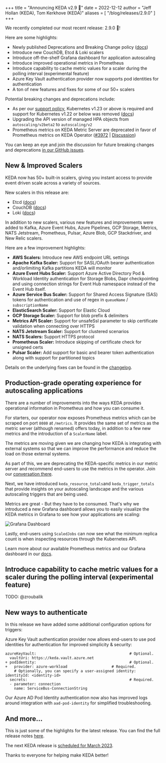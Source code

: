 +++
title = "Announcing KEDA v2.9 🎉"
date = 2022-12-12
author = "Jeff Hollan (KEDA), Tom Kerkhove (KEDA)"
aliases = [
"/blog/releases/2.9.0"
]
+++

We recently completed our most recent release: 2.9.0 🎉!

Here are some highlights:

- Newly published Deprecations and Breaking Change policy ([docs](https://github.com/kedacore/governance/blob/main/DEPRECATIONS.md))
- Introduce new CouchDB, Etcd & Loki scalers
- Introduce off-the-shelf Grafana dashboard for application autoscaling
- Introduce improved operational metrics in Prometheus
- Introduce capability to cache metric values for a scaler during the polling interval (experimental feature)
- Azure Key Vault authentication provider now supports pod identities for authentication
- A ton of new features and fixes for some of our 50+ scalers

Potential breaking changes and deprecations include:
- As per our [support policy](https://github.com/kedacore/governance/blob/main/SUPPORT.md), Kubernetes v1.23 or above is required and support for Kubernetes v1.22 or below was removed ([docs](https://keda.sh/docs/2.9/operate/cluster/#kubernetes-compatibility))
- Upgrading the API version of managed HPA objects from `autoscaling/v2beta2` to `autoscaling/v2`
- Prometheus metrics on KEDA Metric Server are deprecated in favor of Prometheus metrics on KEDA Operator ([#3972](https://github.com/kedacore/keda/issues/3972) | [Discussion](https://github.com/kedacore/keda/discussions/3973))

You can keep an eye and join the discussion for future breaking changes and deprecations [in our GitHub issues](https://github.com/kedacore/keda/issues?q=is%3Aissue+is%3Aopen+sort%3Aupdated-desc+label%3Abreaking-change).

## New & Improved Scalers

KEDA now has 50+ built-in scalers, giving you instant access to provide event driven scale across a variety of sources.

New scalers in this release are:
- Etcd ([docs](https://keda.sh/docs/scalers/etcd/))
- CouchDB ([docs](https://keda.sh/docs/scalers/couchdb/))
- Loki ([docs](https://keda.sh/docs/scalers/loki/))

In addition to new scalers, various new features and improvements were added to Kafka, Azure Event Hubs, Azure Pipelines, GCP Storage, Metrics, NATS Jetstream, Prometheus, Pulsar, Azure Blob, GCP Stackdriver, and New Relic scalers.

Here are a few improvement highlights:

- **AWS Scalers:** Introduce new AWS endpoint URL settings
- **Apache Kafka Scaler:** Support for SASL/OAuth bearer authentication and/orlimiting Kafka partitions KEDA will monitor
- **Azure Event Hubs Scaler:** Support Azure Active Directory Pod & Workload Identity authentication for Storage Blobs, Dapr checkpointing and using connection strings for Event Hub namespace instead of the Event Hub itself.
- **Azure Service Bus Scaler:** Support for Shared Access Signature (SAS) tokens for authentication and use of regex in `queueName` / `subscriptionName`
- **ElasticSearch Scaler:** Support for Elastic Cloud
- **GCP Storage Scaler:** Support for blob prefix & delimiters
- **Metrics API Scaler:** Support for unsafeSsl parameter to skip certificate validation when connecting over HTTPS
- **NATS Jetstream Scaler:** Support for clustered scenarios
- **NATS Scalers:** Support HTTPS protocol
- **Prometheus Scaler:** Introduce skipping of certificate check for unsigned certs
- **Pulsar Scaler:** Add support for basic and bearer token authentication along with support for partitioned topics

Details on the underlying fixes can be found in the [changelog](https://github.com/kedacore/keda/blob/main/CHANGELOG.md#v290).

## Production-grade operating experience for autoscaling applications

There are a number of improvements into the ways KEDA provides operational information in Prometheus and how you can consume it.

For starters, our operator now exposes Prometheus metrics which can be scraped on port `8080` at `/metrics`. It provides the same set of metrics as the metric server (although renamed) offers today, in addition to a few new metrics and the introduction of a `ScalerName` label.

The metrics are moving given we are changing how KEDA is integrating with external systems so that we can improve the performance and reduce the load on those external systems.

As part of this, we are deprecating the KEDA-specific metrics in our metric server and recommend end-users to use the metrics in the operator. Join our [conversation there](https://github.com/kedacore/keda/discussions/3973).

Next, we have introduced `keda_resource_totals`and `keda_trigger_totals` that provide insights on your autoscaling landscape and the various autoscaling triggers that are being used.

Metrics are great - But they have to be consumed. That's why we introduced a new Grafana dashboard allows you to easily visualize the KEDA metrics in Grafana to see how your applications are scaling:

![Grafana Dashboard](/img/blog/v2.9-release/grafana-dashboard.png)

Lastly, end-users using `ScaledJobs` can now see what the minimum replica count is when inspecting resources through the Kubernetes API.

Learn more about our available Prometheus metrics and our Grafana dashboard in our [docs](https://keda.sh/docs/operate/prometheus/).

## Introduce capability to cache metric values for a scaler during the polling interval (experimental feature)

TODO: @zroubalik

## New ways to authenticate

In this release we have added some additional configuration options for triggers:

Azure Key Vault authentication provider now allows end-users to use pod identities for authentication for improved simplicity & security:

```
azureKeyVault:                                          # Optional.
  vaultUri: https://keda.vault.azure.net
+ podIdentity:                                          # Optional.
+   provider: azure-workload                    # Required.
    # Optionally, you can specify a user-assigned identity: identityId: <identity-id>
  secrets:                                              # Required.
  - parameter: connection
    name: ServiceBus-ConnectionString  
```

Our Azure AD Pod Identity authentication now also has improved logs around integration with `aad-pod-identity` for simplified troubleshooting.

## And more...

This is just some of the highlights for the latest release. You can find the full release notes [here](https://github.com/kedacore/keda/releases/tag/v2.9.0).

The next KEDA release is [scheduled for March 2023](https://github.com/kedacore/keda/blob/main/ROADMAP.md).

Thanks to everyone for helping make KEDA better!
